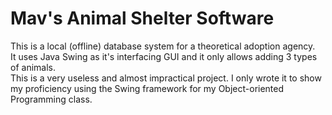 # Mav's Animal Shelter Software

This is a local (offline) database system for a theoretical adoption agency.  
It uses Java Swing as it's interfacing GUI and it only allows adding 3 types of animals.  
This is a very useless and almost impractical project. I only wrote it to show my proficiency using the Swing framework for my Object-oriented Programming class.
